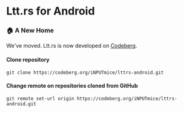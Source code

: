 # Ltt.rs for Android

### 🏠 A New Home
We've moved. Ltt.rs is now developed on [Codeberg](https://codeberg.org/iNPUTmice/lttrs-android).

#### Clone repository

```
git clone https://codeberg.org/iNPUTmice/lttrs-android.git
```


#### Change remote on repositories cloned from GitHub
```
git remote set-url origin https://codeberg.org/iNPUTmice/lttrs-android.git
```

